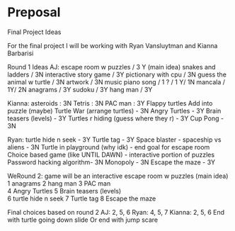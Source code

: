 # Preposal
Final Project Ideas

For the final project I will be working with Ryan Vansluytman and Kianna Barbarisi

Round 1 Ideas
AJ: 
escape room w puzzles / 3 Y (main idea)
snakes and ladders /  3N 
interactive story game / 3Y
pictionary with cpu / 3N
guess the animal w turtle / 3N
artwork / 3N
music piano song / 1 ? / 1 Y/ 1N
mancala /  1Y/ 2N
anagrams /  3Y
sudoku / 3Y
hang man / 3Y

Kianna:
asteroids : 3N
Tetris :  3N
PAC man : 3Y
Flappy turtles  Add into puzzle (maybe)
Turtle War (arrange turtles) - 3N
Angry Turtles - 3Y
Brain teasers (levels) - 3Y
Turtles r hiding (guess where they r) - 3Y
Cup Pong - 3N

Ryan: 
turtle hide n seek - 3Y
Turtle tag -  3Y
Space blaster - spaceship vs aliens - 3N
Turtle in playground (why idk) - end goal for escape room
Choice based game (like UNTIL DAWN)  - interactive portion of puzzles
Password hacking algorithm- 3N
Monopoly - 3N 
Escape the maze - 3Y


WeRound 2: game will be an interactive escape room w puzzles (main idea) 
1 anagrams 
2 hang man
3 PAC man  
4 Angry Turtles 
5 Brain teasers (levels)  
6 turtle hide n seek
7 Turtle tag
8 Escape the maze

Final choices based on round 2
AJ: 2, 5, 6
Ryan: 4, 5, 7
Kianna: 2, 5, 6 
End with turtle going down slide 
Or end with jump scare 
